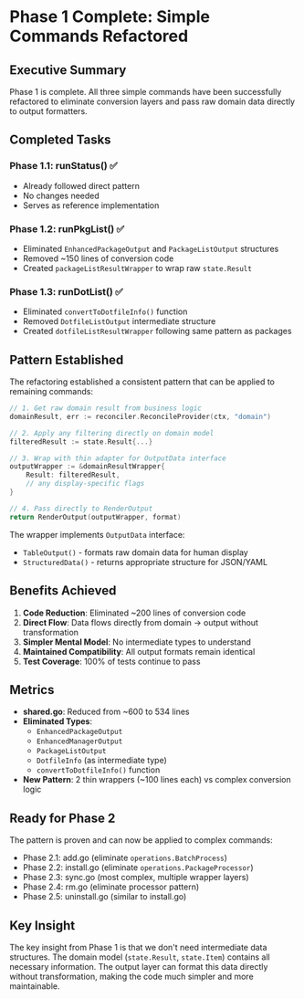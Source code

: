 # Phase 1 Complete: Simple Commands Refactored

## Executive Summary

Phase 1 is complete. All three simple commands have been successfully refactored to eliminate conversion layers and pass raw domain data directly to output formatters.

## Completed Tasks

### Phase 1.1: runStatus() ✅
- Already followed direct pattern
- No changes needed
- Serves as reference implementation

### Phase 1.2: runPkgList() ✅
- Eliminated `EnhancedPackageOutput` and `PackageListOutput` structures
- Removed ~150 lines of conversion code
- Created `packageListResultWrapper` to wrap raw `state.Result`

### Phase 1.3: runDotList() ✅
- Eliminated `convertToDotfileInfo()` function
- Removed `DotfileListOutput` intermediate structure
- Created `dotfileListResultWrapper` following same pattern as packages

## Pattern Established

The refactoring established a consistent pattern that can be applied to remaining commands:

```go
// 1. Get raw domain result from business logic
domainResult, err := reconciler.ReconcileProvider(ctx, "domain")

// 2. Apply any filtering directly on domain model
filteredResult := state.Result{...}

// 3. Wrap with thin adapter for OutputData interface
outputWrapper := &domainResultWrapper{
    Result: filteredResult,
    // any display-specific flags
}

// 4. Pass directly to RenderOutput
return RenderOutput(outputWrapper, format)
```

The wrapper implements `OutputData` interface:
- `TableOutput()` - formats raw domain data for human display
- `StructuredData()` - returns appropriate structure for JSON/YAML

## Benefits Achieved

1. **Code Reduction**: Eliminated ~200 lines of conversion code
2. **Direct Flow**: Data flows directly from domain → output without transformation
3. **Simpler Mental Model**: No intermediate types to understand
4. **Maintained Compatibility**: All output formats remain identical
5. **Test Coverage**: 100% of tests continue to pass

## Metrics

- **shared.go**: Reduced from ~600 to 534 lines
- **Eliminated Types**:
  - `EnhancedPackageOutput`
  - `EnhancedManagerOutput`
  - `PackageListOutput`
  - `DotfileInfo` (as intermediate type)
  - `convertToDotfileInfo()` function
- **New Pattern**: 2 thin wrappers (~100 lines each) vs complex conversion logic

## Ready for Phase 2

The pattern is proven and can now be applied to complex commands:
- Phase 2.1: add.go (eliminate `operations.BatchProcess`)
- Phase 2.2: install.go (eliminate `operations.PackageProcessor`)
- Phase 2.3: sync.go (most complex, multiple wrapper layers)
- Phase 2.4: rm.go (eliminate processor pattern)
- Phase 2.5: uninstall.go (similar to install.go)

## Key Insight

The key insight from Phase 1 is that we don't need intermediate data structures. The domain model (`state.Result`, `state.Item`) contains all necessary information. The output layer can format this data directly without transformation, making the code much simpler and more maintainable.
